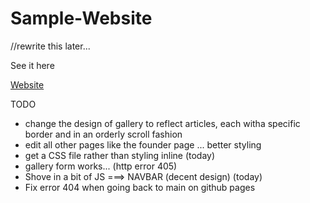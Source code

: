 # Sample-Website
//rewrite this later...

See it here

<a href="https://lujaina-e.github.io/Sample-Website/index.html">Website </a>

TODO
- change the design of gallery to reflect articles, each witha specific border and in an orderly scroll fashion
- edit all other pages like the founder page ... better styling
- get a CSS file rather than styling inline (today)
- gallery form works... (http error 405)
- Shove in a bit of JS   ===> NAVBAR (decent design)  (today)
- Fix error 404 when going back to main on github pages
